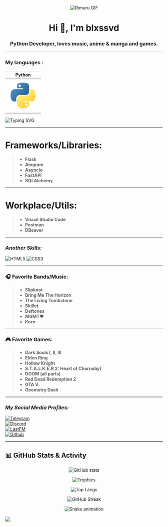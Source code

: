 <p align="center">
  <img src="https://media1.tenor.com/m/GGYUbfu2z6EAAAAC/anime-rimuru.gif" alt="Rimuru GIF"/>
</p>
<h1 align="center">Hi 👋, I'm blxssvd</h1>
<h3 align="center">Python Developer, loves music, anime & manga and games.</h3>

---

### My languages :
| Python |
|--------|
| <img src="https://raw.githubusercontent.com/devicons/devicon/refs/heads/master/icons/python/python-original.svg" width=100> |

<img src="https://readme-typing-svg.herokuapp.com?color=%23FFFFFF&lines=🕞+Started+coding+in+February+2024.+++" alt="Typing SVG" width="600" height="100"/>

---

# Frameworks/Libraries:
> * **Flask**
> * **Aiogram**
> * **Asyncio**
> * **FastAPI**
> * **SQLAlchemy**



___

# Workplace/Utils:
> * **Visual Studio Code**
> * **Postman**
> * **DBeaver**

___

### _Another Skills:_
![HTML5](https://img.shields.io/badge/html5-%23E34F26.svg?style=for-the-badge&logo=html5&logoColor=white)
![CSS3](https://img.shields.io/badge/css3-%231572B6.svg?style=for-the-badge&logo=css3&logoColor=white)



___

### 🎧 Favorite Bands/Music:
> * **Slipknot**  
> * **Bring Me The Horizon**  
> * **The Living Tombstone**  
> * **Skillet**  
> * **Deftones**
> * **MGMT❤️**
> * **Korn**

___

### 🎮 Favorite Games:
> * **Dark Souls I, II, III**  
> * **Elden Ring**  
> * **Hollow Knight** 
> * **S.T.A.L.K.E.R 2: Heart of Chornobyl**
> * **DOOM (all parts)**
> * **Red Dead Redemption 2**
> * **GTA V**
> * **Geometry Dash**


___

### _My Social Media Profiles:_
[![Telegram](https://img.shields.io/badge/Telegram-2CA5E0?style=for-the-badge&logo=telegram&logoColor=white)](https://t.me/blxssvddv)  
[![Discord](https://img.shields.io/badge/Discord-%235865F2.svg?style=for-the-badge&logo=discord&logoColor=white)](https://discord.com/users/1007074248621301880)  
[![LastFM](https://img.shields.io/badge/Last.fm-D51007?style=for-the-badge&logo=last.fm&logoColor=white)](https://www.last.fm/user/blxssvd)  
[![Github](https://img.shields.io/badge/github-%23121011.svg?style=for-the-badge&logo=github&logoColor=white)](https://github.com/blxssvdd)

___

## 📊 GitHub Stats & Activity

<p align="center">
  <img src="https://github-readme-stats.vercel.app/api?username=blxssvdd&show_icons=true&theme=tokyonight" alt="GitHub stats"/>
</p>

<p align="center">
  <img src="https://github-profile-trophy.vercel.app/?username=blxssvdd&theme=darkhub&no-frame=true&margin-w=15&row=1&column=6" alt="Trophies"/>
</p>

<p align="center">
  <img src="https://github-readme-stats.vercel.app/api/top-langs/?username=blxssvdd&layout=compact&theme=tokyonight" alt="Top Langs"/>
</p>

<p align="center">
  <img src="https://streak-stats.demolab.com?user=blxssvdd&theme=tokyonight&hide_border=true" alt="GitHub Streak"/>
</p>

<p align="center">
  <img src="https://raw.githubusercontent.com/blxssvdd/blxssvdd/output/github-contribution-grid-snake-dark.svg" alt="Snake animation"/>
</p>


<img align="center" src="https://badges.lastfm.workers.dev/last-played?user=blxssvd&recent=1&style=for-the-badge&cacheSeconds=120"/>
